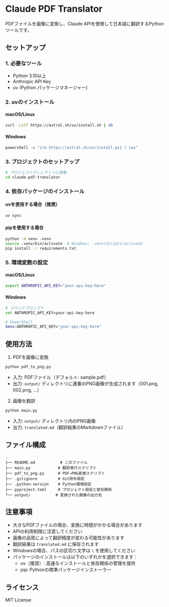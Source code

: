 # Claude PDF Translator

PDFファイルを画像に変換し、Claude APIを使用して日本語に翻訳するPythonツールです。

## セットアップ

### 1. 必要なツール

- Python 3.10以上
- Anthropic API Key
- uv (Python パッケージマネージャー)

### 2. uvのインストール

#### macOS/Linux
```bash
curl -LsSf https://astral.sh/uv/install.sh | sh
```

#### Windows
```powershell
powershell -c "irm https://astral.sh/uv/install.ps1 | iex"
```

### 3. プロジェクトのセットアップ

```bash
# プロジェクトディレクトリに移動
cd claude-pdf-translator
```

### 4. 依存パッケージのインストール

#### uvを使用する場合（推奨）
```bash
uv sync
```

#### pipを使用する場合
```bash
python -m venv .venv
source .venv/bin/activate  # Windows: .venv\Scripts\activate
pip install -r requirements.txt
```

### 5. 環境変数の設定

#### macOS/Linux
```bash
export ANTHROPIC_API_KEY="your-api-key-here"
```

#### Windows
```bash
# コマンドプロンプト
set ANTHROPIC_API_KEY=your-api-key-here

# PowerShell
$env:ANTHROPIC_API_KEY="your-api-key-here"
```

## 使用方法

1. PDFを画像に変換

```bash
python pdf_to_png.py
```

- 入力: PDFファイル（デフォルト: sample.pdf）
- 出力: `output/` ディレクトリに連番のPNG画像が生成されます（001.png, 002.png, ...）

2. 画像を翻訳

```bash
python main.py
```

- 入力: `output/` ディレクトリ内のPNG画像
- 出力: `translated.md`（翻訳結果のMarkdownファイル）

## ファイル構成

```
.
├── README.md           # このファイル
├── main.py            # 翻訳実行スクリプト
├── pdf_to_png.py      # PDF→PNG変換スクリプト
├── .gitignore         # Git除外設定
├── .python-version    # Python環境設定
├── pyproject.toml     # プロジェクト設定と依存関係
└── output/           # 変換された画像の出力先
```

## 注意事項

- 大きなPDFファイルの場合、変換に時間がかかる場合があります
- APIの利用制限に注意してください
- 画像の品質によって翻訳精度が変わる可能性があります
- 翻訳結果は `translated.md` に保存されます
- Windowsの場合、パスの区切り文字は `\` を使用してください
- パッケージのインストールは以下のいずれかを選択できます：
  - uv（推奨）: 高速なインストールと依存関係の管理を提供
  - pip: Pythonの標準パッケージインストーラー

## ライセンス

MIT License
